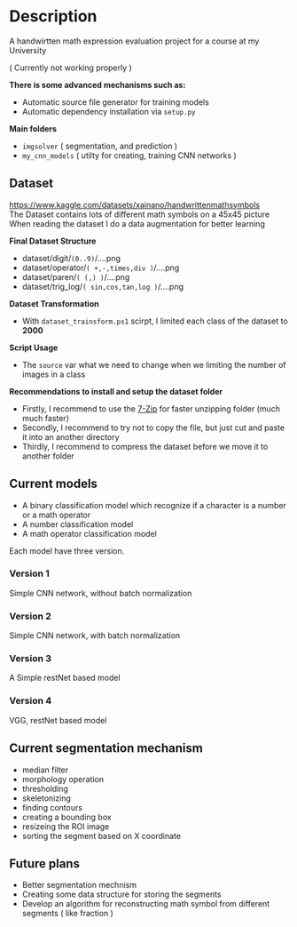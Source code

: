 # Description

A handwirtten math expression evaluation project for a course at my University

( Currently not working properly )

**There is some advanced mechanisms such as:**
- Automatic source file generator for training models
- Automatic dependency installation via `setup.py`

**Main folders**
- `imgsolver` ( segmentation, and prediction )
- `my_cnn_models` ( utilty for creating, training CNN networks )

## Dataset
https://www.kaggle.com/datasets/xainano/handwrittenmathsymbols<br>
The Dataset contains lots of different math symbols on a 45x45 picture
When reading the dataset I do a data augmentation for better learning

**Final Dataset Structure**
- dataset/digit/`(0..9)`/....png
- dataset/operator/`( +,-,times,div )`/....png
- dataset/paren/`( (,) )`/....png
- dataset/trig_log/`( sin,cos,tan,log )`/....png

**Dataset Transformation**
- With `dataset_trainsform.ps1` scirpt, I limited each class of the dataset to **2000**

**Script Usage**
- The `source` var what we need to change when we limiting the number of images in a class

**Recommendations to install and setup the dataset folder**
- Firstly, I recommend to use the  [7-Zip](https://www.7-zip.org/) for faster unzipping folder (much much faster)
- Secondly, I recommend to try not to copy the file, but just cut and paste it into an another directory
- Thirdly, I recommend to compress the dataset before we move it to another folder

## Current models

- A binary classification model which recognize if a character is a number or a math operator
- A number classification model
- A math operator classification model

Each model have three version.

### Version 1
Simple CNN network, without batch normalization

### Version 2
Simple CNN network, with batch normalization

### Version 3
A Simple restNet based model

### Version 4
VGG, restNet based model

## Current segmentation mechanism
- median filter
- morphology operation
- thresholding
- skeletonizing
- finding contours
- creating a bounding box
- resizeing the ROI image
- sorting the segment based on X coordinate

## Future plans
- Better segmentation mechnism
- Creating some data structure for storing the segments
- Develop an algorithm for reconstructing math symbol from different segments ( like fraction )
 
